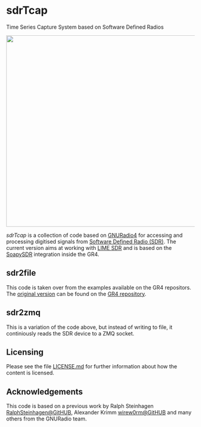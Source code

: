 # sdrTcap
Time Series Capture System based on Software Defined Radios 

<div style="margin-left:auto;margin-right:auto;text-align:center">
<img src="https://raw.githubusercontent.com/xaratustrah/sdrTcap/master/rsrc/sdrTcap.jpg_" width="512">
</div>  

*sdrTcap* is a collection of code based on [GNURadio4](https://github.com/fair-acc/gnuradio4) for accessing and processing digitised signals from [Software Defined Radio (SDR)](https://de.wikipedia.org/wiki/Software_Defined_Radio). The current version aims at working with [LIME SDR](https://limemicro.com/boards/limesdr/) and is based on the [SoapySDR](https://github.com/pothosware/SoapySDR/wiki) integration inside the GR4.

## sdr2file

This code is taken over from the examples available on the GR4 repositors. The [original version](https://raw.githubusercontent.com/fair-acc/gnuradio4/refs/heads/main/blocks/soapy/src/soapy_example.cpp) can be found on the [GR4 repository](https://github.com/fair-acc/gnuradio4/tree/main).

## sdr2zmq

This is a variation of the code above, but instead of writing to file, it continiously reads the SDR device to a ZMQ socket.

## Licensing

Please see the file [LICENSE.md](./LICENSE.md) for further information about how the content is licensed.

## Acknowledgements

This code is based on a previous work by Ralph Steinhagen [RalphSteinhagen@GitHUB](https://github.com/RalphSteinhagen), Alexander Krimm [wirew0rm@GitHUB](https://github.com/wirew0rm) and many others from the GNURadio team.
